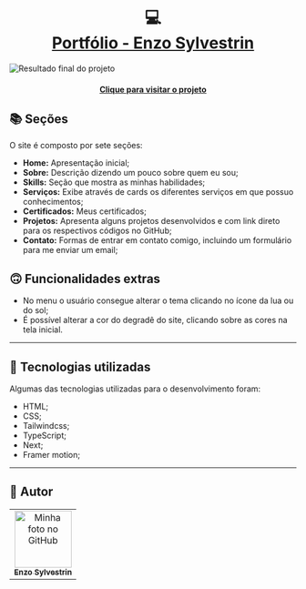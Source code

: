 <h1 align="center">
  💻<br /><a href="https://portfolio-enzosylvestrin.vercel.app">Portfólio - Enzo Sylvestrin</a>
</h1>

![Resultado final do projeto](img-preview.png)

<h4 align="center"><a href="https://portfolio-enzosylvestrin.vercel.app">Clique para visitar o projeto</a></h4>

## 📚 Seções

O site é composto por sete seções:

- **Home:** Apresentação inicial;
- **Sobre:** Descrição dizendo um pouco sobre quem eu sou;
- **Skills:** Seção que mostra as minhas habilidades;
- **Serviços:** Exibe através de cards os diferentes serviços em que possuo conhecimentos;
- **Certificados:** Meus certificados;
- **Projetos:** Apresenta alguns projetos desenvolvidos e com link direto para os respectivos códigos no GitHub;
- **Contato:** Formas de entrar em contato comigo, incluindo um formulário para me enviar um email;

## 🙃 Funcionalidades extras

- No menu o usuário consegue alterar o tema clicando no ícone da lua ou do sol;
- É possível alterar a cor do degradê do site, clicando sobre as cores na tela inicial.

---

## 💼 Tecnologias utilizadas

Algumas das tecnologias utilizadas para o desenvolvimento foram:

- HTML;
- CSS;
- Tailwindcss;
- TypeScript;
- Next;
- Framer motion;

---

<h2>👻 Autor</h2>

<table>
  <tr>
    <td align="center">
      <a href="https://github.com/EnzoSylvestrin">
        <img src="https://avatars.githubusercontent.com/u/88488844?v=4" width="100px;" alt="Minha foto no GitHub"/><br>
        <sub>
          <b>Enzo Sylvestrin</b>
        </sub>
      </a>
    </td>
  </tr>
</table>
